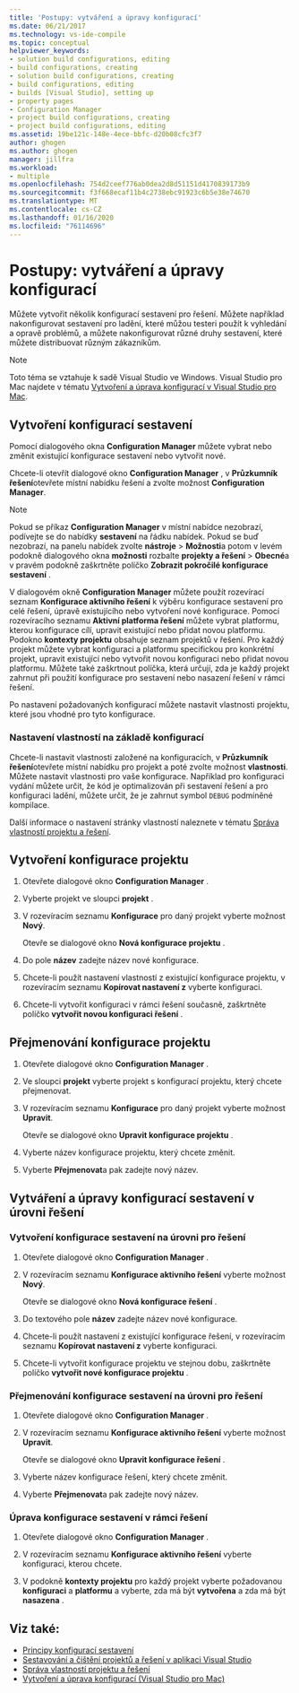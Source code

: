 ```yaml
---
title: 'Postupy: vytváření a úpravy konfigurací'
ms.date: 06/21/2017
ms.technology: vs-ide-compile
ms.topic: conceptual
helpviewer_keywords:
- solution build configurations, editing
- build configurations, creating
- solution build configurations, creating
- build configurations, editing
- builds [Visual Studio], setting up
- property pages
- Configuration Manager
- project build configurations, creating
- project build configurations, editing
ms.assetid: 19be121c-148e-4ece-bbfc-d20b08cfc3f7
author: ghogen
ms.author: ghogen
manager: jillfra
ms.workload:
- multiple
ms.openlocfilehash: 754d2ceef776ab0dea2d8d51151d4170839173b9
ms.sourcegitcommit: f3f668ecaf11b4c2738ebc91923c6b5e38e74670
ms.translationtype: MT
ms.contentlocale: cs-CZ
ms.lasthandoff: 01/16/2020
ms.locfileid: "76114696"
---
```

# <a name="how-to-create-and-edit-configurations"></a>Postupy: vytváření a úpravy konfigurací

Můžete vytvořit několik konfigurací sestavení pro řešení. Můžete například nakonfigurovat sestavení pro ladění, které můžou testeri použít k vyhledání a opravě problémů, a můžete nakonfigurovat různé druhy sestavení, které můžete distribuovat různým zákazníkům.

> [!NOTE]
> Toto téma se vztahuje k sadě Visual Studio ve Windows. Visual Studio pro Mac najdete v tématu [Vytvoření a úprava konfigurací v Visual Studio pro Mac](/visualstudio/mac/create-and-edit-configurations).

## <a name="create-build-configurations"></a>Vytvoření konfigurací sestavení

Pomocí dialogového okna **Configuration Manager** můžete vybrat nebo změnit existující konfigurace sestavení nebo vytvořit nové.

Chcete-li otevřít dialogové okno **Configuration Manager** , v **Průzkumník řešení**otevřete místní nabídku řešení a zvolte možnost **Configuration Manager**.

> [!NOTE]
> Pokud se příkaz **Configuration Manager** v místní nabídce nezobrazí, podívejte se do nabídky **sestavení** na řádku nabídek. Pokud se buď nezobrazí, na panelu nabídek zvolte **nástroje** > **Možnosti**a potom v levém podokně dialogového okna **možnosti** rozbalte **projekty a řešení** > **Obecné**a v pravém podokně zaškrtněte políčko **Zobrazit pokročilé konfigurace sestavení** .

V dialogovém okně **Configuration Manager** můžete použít rozevírací seznam **Konfigurace aktivního řešení** k výběru konfigurace sestavení pro celé řešení, úpravě existujícího nebo vytvoření nové konfigurace. Pomocí rozevíracího seznamu **Aktivní platforma řešení** můžete vybrat platformu, kterou konfigurace cílí, upravit existující nebo přidat novou platformu. Podokno **kontexty projektu** obsahuje seznam projektů v řešení. Pro každý projekt můžete vybrat konfiguraci a platformu specifickou pro konkrétní projekt, upravit existující nebo vytvořit novou konfiguraci nebo přidat novou platformu. Můžete také zaškrtnout políčka, která určují, zda je každý projekt zahrnut při použití konfigurace pro sestavení nebo nasazení řešení v rámci řešení.

Po nastavení požadovaných konfigurací můžete nastavit vlastnosti projektu, které jsou vhodné pro tyto konfigurace.

### <a name="set-properties-based-on-configurations"></a>Nastavení vlastností na základě konfigurací

Chcete-li nastavit vlastnosti založené na konfiguracích, v **Průzkumník řešení**otevřete místní nabídku pro projekt a poté zvolte možnost **vlastnosti**. Můžete nastavit vlastnosti pro vaše konfigurace. Například pro konfiguraci vydání můžete určit, že kód je optimalizován při sestavení řešení a pro konfiguraci ladění, můžete určit, že je zahrnut symbol `DEBUG` podmíněné kompilace.

Další informace o nastavení stránky vlastností naleznete v tématu [Správa vlastností projektu a řešení](../ide/managing-project-and-solution-properties.md).

## <a name="create-a-project-configuration"></a>Vytvoření konfigurace projektu

1. Otevřete dialogové okno **Configuration Manager** .

2. Vyberte projekt ve sloupci **projekt** .

3. V rozevíracím seznamu **Konfigurace** pro daný projekt vyberte možnost **Nový**.

     Otevře se dialogové okno **Nová konfigurace projektu** .

4. Do pole **název** zadejte název nové konfigurace.

5. Chcete-li použít nastavení vlastností z existující konfigurace projektu, v rozevíracím seznamu **Kopírovat nastavení z** vyberte konfiguraci.

6. Chcete-li vytvořit konfiguraci v rámci řešení současně, zaškrtněte políčko **vytvořit novou konfiguraci řešení** .

## <a name="rename-a-project-configuration"></a>Přejmenování konfigurace projektu

1. Otevřete dialogové okno **Configuration Manager** .

2. Ve sloupci **projekt** vyberte projekt s konfigurací projektu, který chcete přejmenovat.

3. V rozevíracím seznamu **Konfigurace** pro daný projekt vyberte možnost **Upravit**.

     Otevře se dialogové okno **Upravit konfigurace projektu** .

4. Vyberte název konfigurace projektu, který chcete změnit.

5. Vyberte **Přejmenovat**a pak zadejte nový název.

## <a name="create-and-modify-solution-wide-build-configurations"></a>Vytváření a úpravy konfigurací sestavení v úrovni řešení

### <a name="to-create-a-solution-wide-build-configuration"></a>Vytvoření konfigurace sestavení na úrovni pro řešení

1. Otevřete dialogové okno **Configuration Manager** .

2. V rozevíracím seznamu **Konfigurace aktivního řešení** vyberte možnost **Nový**.

     Otevře se dialogové okno **Nová konfigurace řešení** .

3. Do textového pole **název** zadejte název nové konfigurace.

4. Chcete-li použít nastavení z existující konfigurace řešení, v rozevíracím seznamu **Kopírovat nastavení z** vyberte konfiguraci.

5. Chcete-li vytvořit konfigurace projektu ve stejnou dobu, zaškrtněte políčko **vytvořit nové konfigurace projektu** .

### <a name="to-rename-a-solution-wide-build-configuration"></a>Přejmenování konfigurace sestavení na úrovni pro řešení

1. Otevřete dialogové okno **Configuration Manager** .

2. V rozevíracím seznamu **Konfigurace aktivního řešení** vyberte možnost **Upravit**.

     Otevře se dialogové okno **Upravit konfigurace řešení** .

3. Vyberte název konfigurace řešení, který chcete změnit.

4. Vyberte **Přejmenovat**a pak zadejte nový název.

### <a name="to-modify-a-solution-wide-build-configuration"></a>Úprava konfigurace sestavení v rámci řešení

1. Otevřete dialogové okno **Configuration Manager** .

2. V rozevíracím seznamu **Konfigurace aktivního řešení** vyberte konfiguraci, kterou chcete.

3. V podokně **kontexty projektu** pro každý projekt vyberte požadovanou **konfiguraci** a **platformu** a vyberte, zda má být **vytvořena** a zda má být **nasazena** .

## <a name="see-also"></a>Viz také:

- [Principy konfigurací sestavení](../ide/understanding-build-configurations.md)
- [Sestavování a čištění projektů a řešení v aplikaci Visual Studio](../ide/building-and-cleaning-projects-and-solutions-in-visual-studio.md)
- [Správa vlastností projektu a řešení](managing-project-and-solution-properties.md)
- [Vytvoření a úprava konfigurací (Visual Studio pro Mac)](/visualstudio/mac/create-and-edit-configurations)
